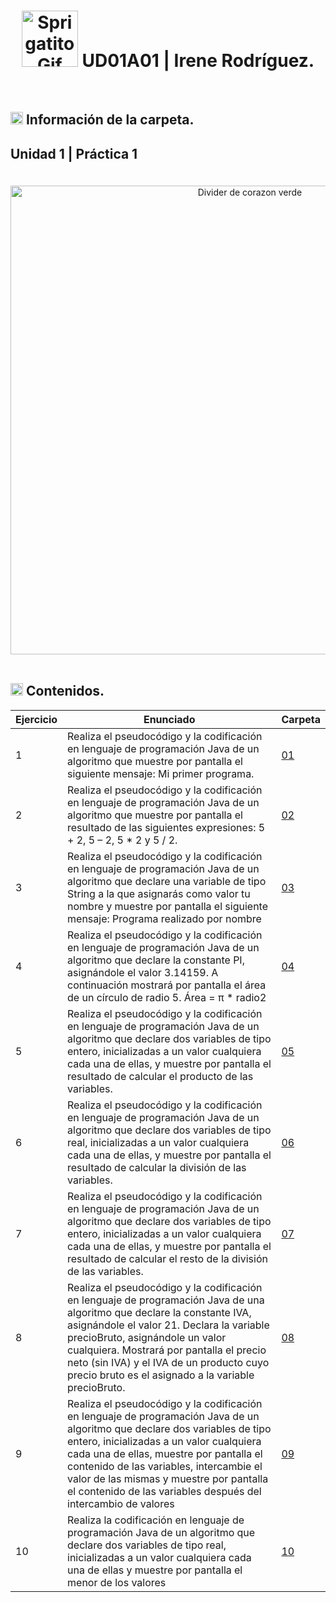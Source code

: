 <div align="center">
    <h1>
        <img src="https://media.tenor.com/R8z2KJTDP5kAAAAi/cat-sprigatito.gif" alt="Sprigatito Gif" width="90">
        UD01A01 | Irene Rodríguez.
    </h1>
</div>

<br>

<div>
    <h2><img src="https://media.tenor.com/uj-429a6v-YAAAAi/pixel-art-gmail.gif" alt="Signo exclamación e interrogación" width="20">
    Información de la carpeta.
    <h2>
    <p>Unidad 1 | Práctica 1</p>
</div>

<br>

<div align="center">
    <img src="https://media1.tenor.com/m/ZmHfvmzVfi4AAAAd/divider-discord.gif" alt="Divider de corazon verde" width="750">
</div>

<br>

<div>
    <h2>
        <img src="https://media.tenor.com/uj-429a6v-YAAAAi/pixel-art-gmail.gif" alt="Signo exclamación e interrogación" width="20">
        Contenidos.
    </h2>
    <table>
        <thead>
            <tr>
                <th>Ejercicio</th>
                <th>Enunciado</th>
                <th>Carpeta</th>
            </tr>
        </thead>
        <tbody>
            <tr>
                <td>1</td>
                <td>Realiza el pseudocódigo y la codificación en lenguaje de programación Java de un algoritmo que muestre por pantalla el siguiente mensaje: Mi primer programa.</td>
                <td><a href="https://github.com/irenerodriguezrod/116PROGProyectoPROG/tree/main/UD01A01/1%20-%20mi%20primer%20programa">01</a></td>
            </tr>
            <tr>
                <td>2</td>
                <td>Realiza el pseudocódigo y la codificación en lenguaje de programación Java de un algoritmo que muestre por pantalla el resultado de las siguientes expresiones: 5 + 2, 5 – 2, 5 * 2 y 5 / 2.</td>
                <td><a href="https://github.com/irenerodriguezrod/116PROGProyectoPROG/tree/main/UD01A01/2%20-%20operaciones">02</a></td>
            </tr>
            <tr>
                <td>3</td>
                <td>Realiza el pseudocódigo y la codificación en lenguaje de programación Java de un algoritmo que declare una variable de tipo String a la que asignarás como valor tu nombre y muestre por pantalla el siguiente mensaje: Programa realizado por nombre</td>
                <td><a href="https://github.com/irenerodriguezrod/116PROGProyectoPROG/tree/main/UD01A01/3%20-%20programa%20realizado%20por">03</a></td>
            </tr>
            <tr>
                <td>4</td>
                <td>Realiza el pseudocódigo y la codificación en lenguaje de programación Java de un algoritmo que declare la constante PI, asignándole el valor 3.14159. A continuación mostrará por pantalla el área de un círculo de radio 5. Área = π * radio2</td>
                <td><a href="https://github.com/irenerodriguezrod/116PROGProyectoPROG/tree/main/UD01A01/4%20-%20constante%20pi">04</a></td>
            </tr>
            <tr>
                <td>5</td>
                <td> Realiza el pseudocódigo y la codificación en lenguaje de programación Java de un algoritmo que declare dos variables de tipo entero, inicializadas a un valor cualquiera cada una de ellas, y muestre por pantalla el resultado de calcular el producto de las variables.</td>
                <td><a href="https://github.com/irenerodriguezrod/116PROGProyectoPROG/tree/main/UD01A01/5%20-%20pseudocodigo%20producto">05</a></td>
            </tr>
            <tr>
                <td>6</td>
                <td>Realiza el pseudocódigo y la codificación en lenguaje de programación Java de un algoritmo que declare dos variables de tipo real, inicializadas a un valor cualquiera cada una de ellas, y muestre por pantalla el resultado de calcular la división de las variables.</td>
                <td><a href="https://github.com/irenerodriguezrod/116PROGProyectoPROG/tree/main/UD01A01/6%20-%20pseudocodigo%20division">06</a></td>
            </tr>
            <tr>
                <td>7</td>
                <td>Realiza el pseudocódigo y la codificación en lenguaje de programación Java de un algoritmo que declare dos variables de tipo entero, inicializadas a un valor cualquiera cada una de ellas, y muestre por pantalla el resultado de calcular el resto de la división de las variables.</td>
                <td><a href="https://github.com/irenerodriguezrod/116PROGProyectoPROG/tree/main/UD01A01/7%20-%20resto%20division">07</a></td>
            </tr>
            <tr>
                <td>8</td>
                <td>Realiza el pseudocódigo y la codificación en lenguaje de programación Java de una algoritmo que declare la constante IVA, asignándole el valor 21. Declara la variable precioBruto, asignándole un valor cualquiera. Mostrará por pantalla el precio neto (sin IVA) y el IVA de un producto cuyo precio bruto es el asignado a la variable precioBruto. </td>
                <td><a href="https://github.com/irenerodriguezrod/116PROGProyectoPROG/tree/main/UD01A01/8%20-%20iva">08</a></td>
            </tr>
            <tr>
                <td>9</td>
                <td>Realiza el pseudocódigo y la codificación en lenguaje de programación Java de un algoritmo que declare dos variables de tipo entero, inicializadas a un valor cualquiera cada una de ellas, muestre por pantalla el contenido de las variables, intercambie el valor de las mismas y muestre por pantalla el contenido de las variables después del intercambio de valores</td>
                <td><a href="https://github.com/irenerodriguezrod/116PROGProyectoPROG/tree/main/UD01A01/9%20-">09</a></td>
            </tr>
            <tr>
                <td>10</td>
                <td>Realiza la codificación en lenguaje de programación Java de un algoritmo que declare dos variables de tipo real, inicializadas a un valor cualquiera cada una de ellas y muestre por pantalla el menor de los valores</td>
                <td><a href="https://github.com/irenerodriguezrod/116PROGProyectoPROG/tree/main/UD01A01/10%20-">10</a></td>
            </tr>
        </tbody>
    </table>
</div>